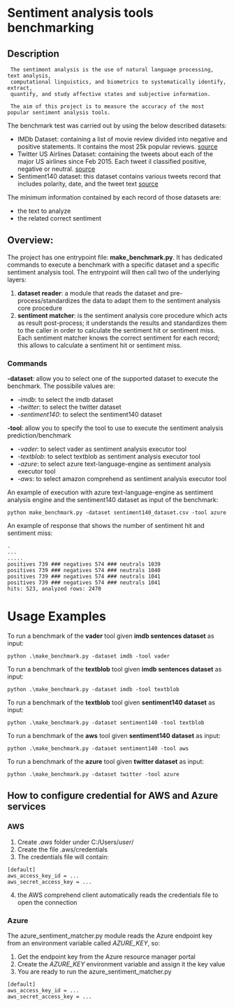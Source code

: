 # Sentiment analysis tools benchmarking

## Description

```
 The sentiment analysis is the use of natural language processing, text analysis, 
 computational linguistics, and biometrics to systematically identify, extract,
 quantify, and study affective states and subjective information.
 
 The aim of this project is to measure the accuracy of the most popular sentiment analysis tools.
```

The benchmark test was carried out by using the below described datasets:

- IMDb Dataset: containing a list of movie review divided into negative and positive statements. It contains the most
  25k popular reviews. [source](http://ai.stanford.edu/~amaas/data/sentiment/)
- Twitter US Airlines Dataset: containing the tweets about each of the major US airlines since Feb 2015. Each tweet il
  classified positive, negative or
  neutral. [source](https://www.kaggle.com/crowdflower/twitter-airline-sentiment/version/4)
- Sentiment140 dataset: this dataset contains various tweets record that includes polarity, date, and the tweet
  text [source](http://help.sentiment140.com/for-students)

The minimum information contained by each record of those datasets are:

- the text to analyze
- the related correct sentiment

## Overview:

The project has one entrypoint file: **make_benchmark.py**. It has dedicated commands to execute a benchmark with a
specific dataset and a specific sentiment analysis tool. The entrypoint will then call two of the underlying layers:

1. **dataset reader**: a module that reads the dataset and pre-process/standardizes the data to adapt them to the
   sentiment analysis core procedure
2. **sentiment matcher**: is the sentiment analysis core procedure which acts as result post-process; it understands the
   results and standardizes them to the caller in order to calculate the sentiment hit or sentiment miss. Each sentiment
   matcher knows the correct sentiment for each record; this allows to calculate a sentiment hit or sentiment miss.

### Commands

**-dataset**: allow you to select one of the supported dataset to execute the benchmark. The possibile values are:

- _-imdb_: to select the imdb dataset
- _-twitter_: to select the twitter dataset
- _-sentiment140_: to select the sentiment140 dataset

**-tool**: allow you to specify the tool to use to execute the sentiment analysis prediction/benchmark

- _-vader_: to select vader as sentiment analysis executor tool
- _-textblob_: to select textblob as sentiment analysis executor tool
- _-azure_: to select azure text-language-engine as sentiment analysis executor tool
- _-aws_: to select amazon comprehend as sentiment analysis executor tool

An example of execution with azure text-language-engine as sentiment analysis engine and the sentiment140 dataset as
input of the benchmark:

```
python make_benchmark.py -dataset sentiment140_dataset.csv -tool azure
```

An example of response that shows the number of sentiment hit and sentiment miss:

```
.
...
.....
positives 739 ### negatives 574 ### neutrals 1039
positives 739 ### negatives 574 ### neutrals 1040
positives 739 ### negatives 574 ### neutrals 1041
positives 739 ### negatives 574 ### neutrals 1041
hits: 523, analyzed rows: 2470
```

# Usage Examples
To run a benchmark of the **vader** tool given **imdb sentences dataset** as input:
```
python .\make_benchmark.py -dataset imdb -tool vader
```
To run a benchmark of the **textblob** tool given **imdb sentences dataset** as input:
```
python .\make_benchmark.py -dataset imdb -tool textblob
```
To run a benchmark of the **textblob** tool given **sentiment140 dataset** as input:
```
python .\make_benchmark.py -dataset sentiment140 -tool textblob
```
To run a benchmark of the **aws** tool given **sentiment140 dataset** as input:
```
python .\make_benchmark.py -dataset sentiment140 -tool aws
```
To run a benchmark of the **azure** tool given **twitter dataset** as input:
```
python .\make_benchmark.py -dataset twitter -tool azure
```

## How to configure credential for AWS and Azure services
### AWS
1. Create _.aws_ folder under C:/Users/_user_/
2. Create the file .aws/credentials
3. The credentials file will contain:
```
[default]
aws_access_key_id = ...
aws_secret_access_key = ...
```
4. the AWS comprehend client automatically reads the credentials file to open the connection

### Azure
The azure_sentiment_matcher.py module reads the Azure endpoint key from an environment
variable called _AZURE_KEY_, so:
1. Get the endpoint key from the Azure resource manager portal
2. Create the _AZURE_KEY_ environment variable and assign it the key value
3. You are ready to run the azure_sentiment_matcher.py
```
[default]
aws_access_key_id = ...
aws_secret_access_key = ...
```


